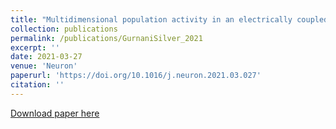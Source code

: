 ```yaml
---
title: "Multidimensional population activity in an electrically coupled inhibitory circuit in the cerebellar cortex"
collection: publications
permalink: /publications/GurnaniSilver_2021
excerpt: ''
date: 2021-03-27
venue: 'Neuron'
paperurl: 'https://doi.org/10.1016/j.neuron.2021.03.027'
citation: ''
---
```

[Download paper here](http://harshagurnani.github.io/files/GurnaniSilver_2021.pdf)

